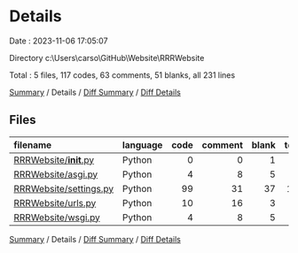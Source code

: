 # Details

Date : 2023-11-06 17:05:07

Directory c:\\Users\\carso\\GitHub\\Website\\RRRWebsite

Total : 5 files,  117 codes, 63 comments, 51 blanks, all 231 lines

[Summary](results.md) / Details / [Diff Summary](diff.md) / [Diff Details](diff-details.md)

## Files
| filename | language | code | comment | blank | total |
| :--- | :--- | ---: | ---: | ---: | ---: |
| [RRRWebsite/__init__.py](/RRRWebsite/__init__.py) | Python | 0 | 0 | 1 | 1 |
| [RRRWebsite/asgi.py](/RRRWebsite/asgi.py) | Python | 4 | 8 | 5 | 17 |
| [RRRWebsite/settings.py](/RRRWebsite/settings.py) | Python | 99 | 31 | 37 | 167 |
| [RRRWebsite/urls.py](/RRRWebsite/urls.py) | Python | 10 | 16 | 3 | 29 |
| [RRRWebsite/wsgi.py](/RRRWebsite/wsgi.py) | Python | 4 | 8 | 5 | 17 |

[Summary](results.md) / Details / [Diff Summary](diff.md) / [Diff Details](diff-details.md)